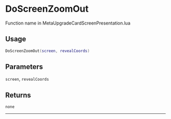 # DoScreenZoomOut
Function name in MetaUpgradeCardScreenPresentation.lua
## Usage
```lua
DoScreenZoomOut(screen, revealCoords)
```
## Parameters
`screen`, `revealCoords`
## Returns
`none`

---